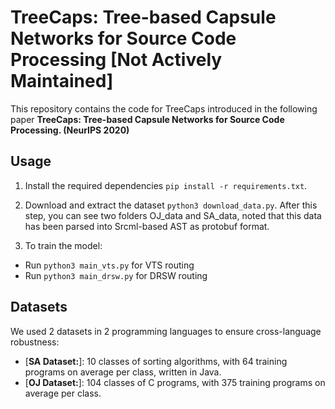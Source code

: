 # TreeCaps: Tree-based Capsule Networks for Source Code Processing [Not Actively Maintained]

<p aligh="center"> This repository contains the code for TreeCaps introduced in the following paper <b>TreeCaps: Tree-based Capsule Networks for Source Code Processing. (NeurIPS 2020) </b> </p>

## Usage

1. Install the required dependencies ```pip install -r requirements.txt```.

2. Download and extract the dataset ```python3 download_data.py```. After this step, you can see two folders OJ_data and SA_data, noted that this data has been parsed into Srcml-based AST as protobuf format.

3. To train the model:
- Run ```python3 main_vts.py``` for VTS routing
- Run ```python3 main_drsw.py``` for DRSW routing



## Datasets

We used 2 datasets in 2 programming languages to ensure cross-language robustness:

* [**SA Dataset:**]: 10 classes of sorting algorithms, with 64 training programs on average per class, written in Java. 
* [**OJ Dataset:**]: 104 classes of C programs, with 375 training programs on average per class. 

